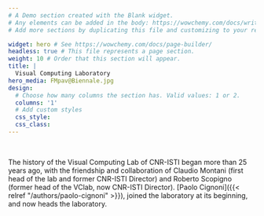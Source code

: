 ```yaml
---
# A Demo section created with the Blank widget.
# Any elements can be added in the body: https://wowchemy.com/docs/writing-markdown-latex/
# Add more sections by duplicating this file and customizing to your requirements.

widget: hero # See https://wowchemy.com/docs/page-builder/
headless: true # This file represents a page section.
weight: 10 # Order that this section will appear.
title: |
  Visual Computing Laboratory
hero_media: FMpav@Biennale.jpg
design:
  # Choose how many columns the section has. Valid values: 1 or 2.
  columns: '1'
  # Add custom styles
  css_style:
  css_class:
---
```


<br>

The history of the Visual Computing Lab of CNR-ISTI began more than 25 years ago, with the friendship and collaboration of Claudio Montani (first head of the lab and former CNR-ISTI Director) and Roberto Scopigno (former head of the VClab, now CNR-ISTI Director). [Paolo Cignoni]({{< relref "/authors/paolo-cignoni" >}}), joined the laboratory at its beginning, and now heads the laboratory.


